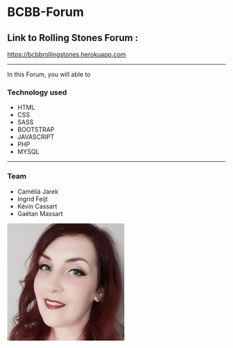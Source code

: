 # BCBB-Forum

## Link to Rolling Stones Forum :

https://bcbbrollingstones.herokuapp.com

_____________________________________________________________________________

In this Forum, you will able to 




### Technology used

- HTML
- CSS
- SASS
- BOOTSTRAP
- JAVASCRIPT
- PHP
- MYSQL

_____________________________________________________________________________

### Team

- Camélià Jarek
- Ingrid Feijt
- Kévin Cassart
- Gaëtan Massart

![Camélia Jarek](team_pictures/ingrid.jpeg "Camélia Jarek")

